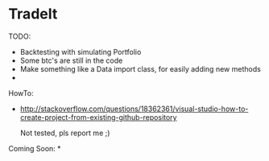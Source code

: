# TradeIt

TODO:
* Backtesting with simulating Portfolio
* Some btc's are still in the code
* Make something like a Data import class, for easily adding new methods 
* 

HowTo:
* http://stackoverflow.com/questions/18362361/visual-studio-how-to-create-project-from-existing-github-repository

   Not tested, pls report me ;)

Coming Soon:
* 
